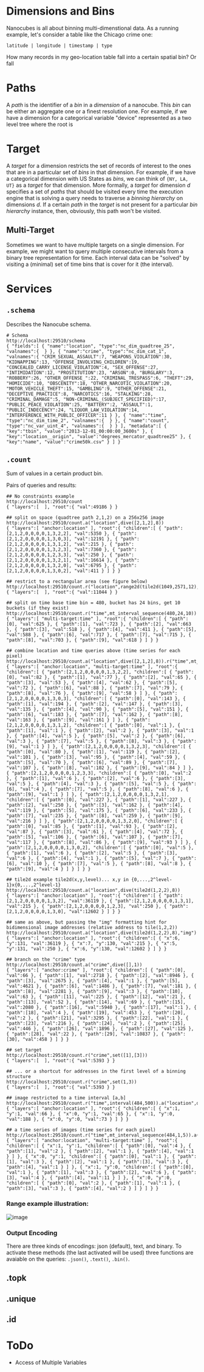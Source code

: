 # Dimensions and Bins

Nanocubes is all about binning multi-dimenstional data. As a running
example, let's consider a table like the Chicago crime one:

    latitude | longitude | timestamp | type

How many records in my geo-location table fall into a certain spatial
bin? Or fall

# Paths

A *path* is the identifier of a *bin* in a *dimension* of a
nanocube. This *bin* can be either an aggregate one or a finest
resolution one. For example, if we have a dimension for a categorical
variable "device" represented as a two level tree where the root is

# Target

A *target* for a dimension restricts the set of records of interest to
the ones that are in a particular set of *bins* in that dimension. For
example, if we have a categorical dimension with US States as *bins*,
we can think of `{NY, LA, UT}` as a *target* for that dimension. More
formally, a *target* for dimension *d* specifies a set of *paths* that
should be visited every time the execution engine that is solving a
query needs to traverse a *binning hierarchy* on dimensions *d*. If a
certain *path* in the *target* is not present for a particular *bin
hierarchy* instance, then, obviously, this path won't be visited.

## Multi-Target

Sometimes we want to have multiple targets on a single dimension. For
example, we might want to query multiple consecutive intervals from a
binary tree representation for time. Each interval data can be
"solved" by visiting a (minimal) set of time bins that is cover
for it (the interval).

# Services

## `.schema`

Describes the Nanocube schema.

    # Schema
    http://localhost:29510/schema
    { "fields":[ { "name":"location", "type":"nc_dim_quadtree_25", "valnames":{  } }, { "name":"crime", "type":"nc_dim_cat_1", "valnames":{ "CRIM_SEXUAL_ASSAULT":7, "WEAPONS_VIOLATION":30, "KIDNAPPING":13, "OFFENSE_INVOLVING_CHILDREN":19, "CONCEALED_CARRY_LICENSE_VIOLATION":4, "SEX_OFFENSE":27, "INTIMIDATION":12, "PROSTITUTION":23, "ARSON":0, "BURGLARY":3, "ROBBERY":26, "OTHER_OFFENSE_":22, "CRIMINAL_TRESPASS":6, "THEFT":29, "HOMICIDE":10, "OBSCENITY":18, "OTHER_NARCOTIC_VIOLATION":20, "MOTOR_VEHICLE_THEFT":15, "GAMBLING":9, "OTHER_OFFENSE":21, "DECEPTIVE_PRACTICE":8, "NARCOTICS":16, "STALKING":28, "CRIMINAL_DAMAGE":5, "NON-CRIMINAL_(SUBJECT_SPECIFIED)":17, "PUBLIC_PEACE_VIOLATION":25, "BATTERY":2, "ASSAULT":1, "PUBLIC_INDECENCY":24, "LIQUOR_LAW_VIOLATION":14, "INTERFERENCE_WITH_PUBLIC_OFFICER":11 } }, { "name":"time", "type":"nc_dim_time_2", "valnames":{  } }, { "name":"count", "type":"nc_var_uint_4", "valnames":{  } } ], "metadata":[ { "key":"tbin", "value":"2013-12-01_00:00:00_3600s" }, { "key":"location__origin", "value":"degrees_mercator_quadtree25" }, { "key":"name", "value":"crime50k.csv" } ] }

## `.count`

Sum of values in a certain product bin.

Pairs of queries and results:

    ## No constraints example
    http://localhost:29510/count
    { "layers":[  ], "root":{ "val":49186 } }

    ## split on space (quadtree path 2,1,2) on a 256x256 image
    http://localhost:29510/count.a("location",dive([2,1,2],8))
    { "layers":[ "anchor:location" ], "root":{ "children":[ { "path":[2,1,2,0,0,0,0,1,3,2,2], "val":5350 }, { "path":[2,1,2,0,0,0,0,1,3,0,3], "val":12191 }, { "path":[2,1,2,0,0,0,0,1,3,1,2], "val":215 }, { "path":[2,1,2,0,0,0,0,1,3,2,3], "val":7360 }, { "path":[2,1,2,0,0,0,0,1,2,3,3], "val":250 }, { "path":[2,1,2,0,0,0,0,1,3,2,1], "val":16614 }, { "path":[2,1,2,0,0,0,0,1,3,2,0], "val":6795 }, { "path":[2,1,2,0,0,0,0,1,3,0,2], "val":411 } ] } }

    ## restrict to a rectangular area (see figure below)
    http://localhost:29510/count.r("location",range2d(tile2d(1049,2571,12),tile2d(1050,2572,12)))
    { "layers":[  ], "root":{ "val":11044 } }

    ## split on time base time bin = 480, bucket has 24 bins, get 10 buckets (if they exist)
    http://localhost:29510/count.r("time",mt_interval_sequence(480,24,10))
    { "layers":[ "multi-target:time" ], "root":{ "children":[ { "path":[0], "val":625 }, { "path":[1], "val":723 }, { "path":[2], "val":663 }, { "path":[3], "val":518 }, { "path":[4], "val":411 }, { "path":[5], "val":588 }, { "path":[6], "val":717 }, { "path":[7], "val":715 }, { "path":[8], "val":703 }, { "path":[9], "val":618 } ] } }

    ## combine location and time queries above (time series for each pixel)
    http://localhost:29510/count.a("location",dive([2,1,2],8)).r("time",mt_interval_sequence(480,24,10))
    { "layers":[ "anchor:location", "multi-target:time" ], "root":{ "children":[ { "path":[2,1,2,0,0,0,0,1,3,2,2], "children":[ { "path":[0], "val":82 }, { "path":[1], "val":77 }, { "path":[2], "val":65 }, { "path":[3], "val":53 }, { "path":[4], "val":62 }, { "path":[5], "val":72 }, { "path":[6], "val":88 }, { "path":[7], "val":79 }, { "path":[8], "val":76 }, { "path":[9], "val":58 } ] }, { "path":[2,1,2,0,0,0,0,1,3,0,3], "children":[ { "path":[0], "val":143 }, { "path":[1], "val":194 }, { "path":[2], "val":147 }, { "path":[3], "val":135 }, { "path":[4], "val":90 }, { "path":[5], "val":151 }, { "path":[6], "val":183 }, { "path":[7], "val":162 }, { "path":[8], "val":163 }, { "path":[9], "val":161 } ] }, { "path":[2,1,2,0,0,0,0,1,3,1,2], "children":[ { "path":[0], "val":1 }, { "path":[1], "val":1 }, { "path":[2], "val":2 }, { "path":[3], "val":1 }, { "path":[4], "val":5 }, { "path":[5], "val":2 }, { "path":[6], "val":3 }, { "path":[7], "val":5 }, { "path":[8], "val":3 }, { "path":[9], "val":1 } ] }, { "path":[2,1,2,0,0,0,0,1,3,2,3], "children":[ { "path":[0], "val":80 }, { "path":[1], "val":119 }, { "path":[2], "val":101 }, { "path":[3], "val":95 }, { "path":[4], "val":59 }, { "path":[5], "val":70 }, { "path":[6], "val":89 }, { "path":[7], "val":107 }, { "path":[8], "val":102 }, { "path":[9], "val":84 } ] }, { "path":[2,1,2,0,0,0,0,1,2,3,3], "children":[ { "path":[0], "val":2 }, { "path":[1], "val":6 }, { "path":[2], "val":6 }, { "path":[3], "val":5 }, { "path":[4], "val":3 }, { "path":[5], "val":5 }, { "path":[6], "val":4 }, { "path":[7], "val":5 }, { "path":[8], "val":6 }, { "path":[9], "val":1 } ] }, { "path":[2,1,2,0,0,0,0,1,3,2,1], "children":[ { "path":[0], "val":227 }, { "path":[1], "val":227 }, { "path":[2], "val":250 }, { "path":[3], "val":162 }, { "path":[4], "val":119 }, { "path":[5], "val":175 }, { "path":[6], "val":233 }, { "path":[7], "val":235 }, { "path":[8], "val":259 }, { "path":[9], "val":216 } ] }, { "path":[2,1,2,0,0,0,0,1,3,2,0], "children":[ { "path":[0], "val":85 }, { "path":[1], "val":93 }, { "path":[2], "val":87 }, { "path":[3], "val":61 }, { "path":[4], "val":72 }, { "path":[5], "val":106 }, { "path":[6], "val":107 }, { "path":[7], "val":117 }, { "path":[8], "val":86 }, { "path":[9], "val":93 } ] }, { "path":[2,1,2,0,0,0,0,1,3,0,2], "children":[ { "path":[0], "val":5 }, { "path":[1], "val":6 }, { "path":[2], "val":5 }, { "path":[3], "val":6 }, { "path":[4], "val":1 }, { "path":[5], "val":7 }, { "path":[6], "val":10 }, { "path":[7], "val":5 }, { "path":[8], "val":8 }, { "path":[9], "val":4 } ] } ] } }

    ## tile2d example tile2d(x,y,level)... x,y in {0,...,2^level-1}x{0,...,2^level-1}
    http://localhost:29510/count.a("location",dive(tile2d(1,2,2),8))
    { "layers":[ "anchor:location" ], "root":{ "children":[ { "path":[2,1,2,0,0,0,0,1,3,2], "val":36119 }, { "path":[2,1,2,0,0,0,0,1,3,1], "val":215 }, { "path":[2,1,2,0,0,0,0,1,2,3], "val":250 }, { "path":[2,1,2,0,0,0,0,1,3,0], "val":12602 } ] } }

    ## same as above, but passing the "img" formatting hint for bidimensional image addresses (relative address to tile(1,2,2))
    http://localhost:29510/count.a("location",dive(tile2d(1,2,2),8),"img")
    { "layers":[ "anchor:location" ], "root":{ "children":[ { "x":6, "y":131, "val":36119 }, { "x":7, "y":130, "val":215 }, { "x":5, "y":131, "val":250 }, { "x":6, "y":130, "val":12602 } ] } }

    ## branch on the "crime" type
    http://localhost:29510/count.a("crime",dive([],1))
    { "layers":[ "anchor:crime" ], "root":{ "children":[ { "path":[0], "val":66 }, { "path":[1], "val":2718 }, { "path":[2], "val":8946 }, { "path":[3], "val":2675 }, { "path":[4], "val":1 }, { "path":[5], "val":4621 }, { "path":[6], "val":1486 }, { "path":[7], "val":181 }, { "path":[8], "val":2281 }, { "path":[9], "val":3 }, { "path":[10], "val":63 }, { "path":[11], "val":225 }, { "path":[12], "val":21 }, { "path":[13], "val":52 }, { "path":[14], "val":69 }, { "path":[15], "val":2080 }, { "path":[16], "val":5940 }, { "path":[17], "val":1 }, { "path":[18], "val":4 }, { "path":[19], "val":453 }, { "path":[20], "val":2 }, { "path":[21], "val":3295 }, { "path":[22], "val":1 }, { "path":[23], "val":216 }, { "path":[24], "val":2 }, { "path":[25], "val":446 }, { "path":[26], "val":1896 }, { "path":[27], "val":125 }, { "path":[28], "val":22 }, { "path":[29], "val":10837 }, { "path":[30], "val":458 } ] } }

    ## set target 
    http://localhost:29510/count.r("crime",set([1],[3]))
    { "layers":[  ], "root":{ "val":5393 } }

    ## ... or a shortcut for addresses in the first level of a binning structure
    http://localhost:29510/count.r("crime",set(1,3))
    { "layers":[  ], "root":{ "val":5393 } }

    ## image restricted to a time interval [a,b]
    http://localhost:29510/count.r("time",interval(484,500)).a("location",dive(tile2d(262,643,10),1),"img")
    { "layers":[ "anchor:location" ], "root":{ "children":[ { "x":1, "y":1, "val":66 }, { "x":0, "y":1, "val":65 }, { "x":1, "y":0, "val":188 }, { "x":0, "y":0, "val":73 } ] } }

    ## a time series of images (time series for each pixel)
    http://localhost:29510/count.r("time",mt_interval_sequence(484,1,5)).a("location",dive(tile2d(262,643,10),1),"img")
    { "layers":[ "anchor:location", "multi-target:time" ], "root":{ "children":[ { "x":1, "y":1, "children":[ { "path":[0], "val":4 }, { "path":[1], "val":2 }, { "path":[2], "val":1 }, { "path":[4], "val":1 } ] }, { "x":0, "y":1, "children":[ { "path":[0], "val":1 }, { "path":[1], "val":3 }, { "path":[2], "val":1 }, { "path":[3], "val":3 }, { "path":[4], "val":1 } ] }, { "x":1, "y":0, "children":[ { "path":[0], "val":1 }, { "path":[1], "val":3 }, { "path":[2], "val":6 }, { "path":[3], "val":4 }, { "path":[4], "val":11 } ] }, { "x":0, "y":0, "children":[ { "path":[0], "val":2 }, { "path":[1], "val":1 }, { "path":[3], "val":3 }, { "path":[4], "val":2 } ] } ] } }
    
### Range example illustration:

![image](https://github.com/laurolins/nanocube/blob/api3/img/range-example.png?raw=true)

### Output Encoding

There are three kinds of encodings: json (default), text, and
binary. To activate these methods (the last activated will be used)
three functions are avaiable on the queries: `.json()`, `.text()`,
`.bin()`.

## .topk
## .unique
## .id

# ToDo

- Access of Multiple Variables






<!-- sophia@oreilly.com -->

<!--     server.port = options.query_port.getValue(); -->
    
<!--     bool json        = true; -->
<!--     bool binary      = false; -->
<!--     bool compression = true; -->
<!--     bool plain       = false; -->
    
<!--     auto json_query_handler    = std::bind(&NanocubeServer::serveQuery, this, std::placeholders::_1, json,       plain); -->
<!--     auto binary_query_handler  = std::bind(&NanocubeServer::serveQuery, this, std::placeholders::_1, binary,     plain); -->
<!--     auto json_tquery_handler   = std::bind(&NanocubeServer::serveTimeQuery, this, std::placeholders::_1, json,   plain); -->
<!--     auto binary_tquery_handler = std::bind(&NanocubeServer::serveTimeQuery, this, std::placeholders::_1, binary, plain); -->
<!--     // auto json_query_comp_handler    = std::bind(&NanocubeServer::serveQuery, this, std::placeholders::_1, json,       compression); -->
<!--     // auto json_tquery_comp_handler   = std::bind(&NanocubeServer::serveTimeQuery, this, std::placeholders::_1, json,   compression); -->
<!--     auto binary_query_comp_handler  = std::bind(&NanocubeServer::serveQuery, this, std::placeholders::_1, binary,     compression); -->
<!--     auto binary_tquery_comp_handler = std::bind(&NanocubeServer::serveTimeQuery, this, std::placeholders::_1, binary, compression); -->
<!--     auto stats_handler         = std::bind(&NanocubeServer::serveStats, this, std::placeholders::_1); -->
<!--     auto binary_schema_handler = std::bind(&NanocubeServer::serveSchema,     this, std::placeholders::_1, binary); -->
<!--     auto schema_handler        = std::bind(&NanocubeServer::serveSchema,     this, std::placeholders::_1, json); -->
<!--     auto valname_handler       = std::bind(&NanocubeServer::serveSetValname, this, std::placeholders::_1); -->
<!--     auto version_handler       = std::bind(&NanocubeServer::serveVersion,    this, std::placeholders::_1); -->
<!--     auto tbin_handler          = std::bind(&NanocubeServer::serveTBin, this, std::placeholders::_1); -->
<!--     auto summary_handler       = std::bind(&NanocubeServer::serveSummary, this, std::placeholders::_1); -->
<!--     auto graphviz_handler      = std::bind(&NanocubeServer::serveGraphViz, this, std::placeholders::_1); -->
<!--     auto timing_handler        = std::bind(&NanocubeServer::serveTiming, this, std::placeholders::_1); -->
<!--     auto tile_handler         = std::bind(&NanocubeServer::serveTile, this, std::placeholders::_1); -->
    









<!-- # API 1 -->

<!-- http://nanocubes.net/nanocube/14/tile/4/8/7/10/0/10000000000/ -->
<!-- http://nanocubes.net/nanocube/14/query/region/0/0/0/1/1/where/hour_of_day=05 -->

<!-- # API 2 -->

<!-- http://lion5.research.att.com:29527/query/time=16224:8392:1/src=<qaddr(999,829,10),qaddr(0,829,10),qaddr(0,460,10),qaddr(999,460,10)>/@device=255+1 -->

<!-- # API 3 -->

